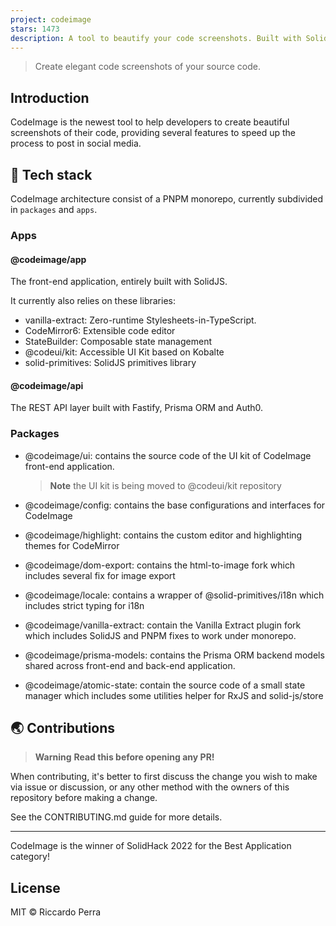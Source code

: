 ```yaml
---
project: codeimage
stars: 1473
description: A tool to beautify your code screenshots. Built with SolidJS and Fastify.
---
```


> Create elegant code screenshots of your source code.

Introduction
------------

CodeImage is the newest tool to help developers to create beautiful screenshots of their code, providing several features to speed up the process to post in social media.

🤖 Tech stack
-------------

CodeImage architecture consist of a PNPM monorepo, currently subdivided in `packages` and `apps`.

### Apps

#### @codeimage/app

The front-end application, entirely built with SolidJS.

It currently also relies on these libraries:

-   vanilla-extract: Zero-runtime Stylesheets-in-TypeScript.
-   CodeMirror6: Extensible code editor
-   StateBuilder: Composable state management
-   @codeui/kit: Accessible UI Kit based on Kobalte
-   solid-primitives: SolidJS primitives library

#### @codeimage/api

The REST API layer built with Fastify, Prisma ORM and Auth0.

### Packages

-   @codeimage/ui: contains the source code of the UI kit of CodeImage front-end application.
    
    > **Note** the UI kit is being moved to @codeui/kit repository
    
-   @codeimage/config: contains the base configurations and interfaces for CodeImage
-   @codeimage/highlight: contains the custom editor and highlighting themes for CodeMirror
-   @codeimage/dom-export: contains the html-to-image fork which includes several fix for image export
-   @codeimage/locale: contains a wrapper of @solid-primitives/i18n which includes strict typing for i18n
-   @codeimage/vanilla-extract: contain the Vanilla Extract plugin fork which includes SolidJS and PNPM fixes to work under monorepo.
-   @codeimage/prisma-models: contains the Prisma ORM backend models shared across front-end and back-end application.
-   @codeimage/atomic-state: contain the source code of a small state manager which includes some utilities helper for RxJS and solid-js/store

🌏 Contributions
----------------

> **Warning** **Read this before opening any PR!**

When contributing, it's better to first discuss the change you wish to make via issue or discussion, or any other method with the owners of this repository before making a change.

See the CONTRIBUTING.md guide for more details.

* * *

CodeImage is the winner of SolidHack 2022 for the Best Application category!

License
-------

MIT © Riccardo Perra
